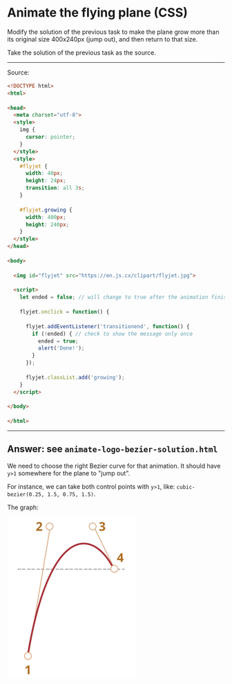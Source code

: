 # Animate the flying plane (CSS)

Modify the solution of the previous task to make the plane grow more than its original size 400x240px (jump out), and then return to that size.

Take the solution of the previous task as the source.

---

Source:

```html
<!DOCTYPE html>
<html>

<head>
  <meta charset="utf-8">
  <style>
    img {
      cursor: pointer;
    }
  </style>
  <style>
    #flyjet {
      width: 40px;
      height: 24px;
      transition: all 3s;
    }

    #flyjet.growing {
      width: 400px;
      height: 240px;
    }
  </style>
</head>

<body>

  <img id="flyjet" src="https://en.js.cx/clipart/flyjet.jpg">

  <script>
    let ended = false; // will change to true after the animation finishes

    flyjet.onclick = function() {

      flyjet.addEventListener('transitionend', function() {
        if (!ended) { // check to show the message only once
          ended = true;
          alert('Done!');
        }
      });

      flyjet.classList.add('growing');
    }
  </script>

</body>

</html>
```

---

## **Answer**: see `animate-logo-bezier-solution.html`

We need to choose the right Bezier curve for that animation. It should have `y>1` somewhere for the plane to "jump out".

For instance, we can take both control points with `y>1`, like: `cubic-bezier(0.25, 1.5, 0.75, 1.5)`.

The graph:

![](bezier-up.svg)